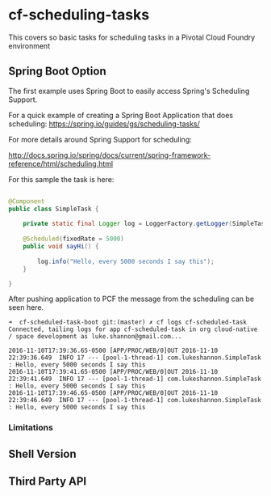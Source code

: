 # cf-scheduling-tasks
This covers so basic tasks for scheduling tasks in a Pivotal Cloud Foundry environment

## Spring Boot Option

The first example uses Spring Boot to easily access Spring's Scheduling Support.

For a quick example of creating a Spring Boot Application that does scheduling:
https://spring.io/guides/gs/scheduling-tasks/

For more details around Spring Support for scheduling:

http://docs.spring.io/spring/docs/current/spring-framework-reference/html/scheduling.html

For this sample the task is here:

```java

@Component
public class SimpleTask {
	
	private static final Logger log = LoggerFactory.getLogger(SimpleTask.class);
	
	@Scheduled(fixedRate = 5000)
    public void sayHi() {
		
        log.info("Hello, every 5000 seconds I say this");
    }

}

```

After pushing application to PCF the message from the scheduling can be seen here.

```shell
➜  cf-scheduled-task-boot git:(master) ✗ cf logs cf-scheduled-task
Connected, tailing logs for app cf-scheduled-task in org cloud-native / space development as luke.shannon@gmail.com...

2016-11-10T17:39:36.65-0500 [APP/PROC/WEB/0]OUT 2016-11-10 22:39:36.649  INFO 17 --- [pool-1-thread-1] com.lukeshannon.SimpleTask               : Hello, every 5000 seconds I say this
2016-11-10T17:39:41.65-0500 [APP/PROC/WEB/0]OUT 2016-11-10 22:39:41.649  INFO 17 --- [pool-1-thread-1] com.lukeshannon.SimpleTask               : Hello, every 5000 seconds I say this
2016-11-10T17:39:46.65-0500 [APP/PROC/WEB/0]OUT 2016-11-10 22:39:46.649  INFO 17 --- [pool-1-thread-1] com.lukeshannon.SimpleTask               : Hello, every 5000 seconds I say this
```
### Limitations


## Shell Version

## Third Party API


